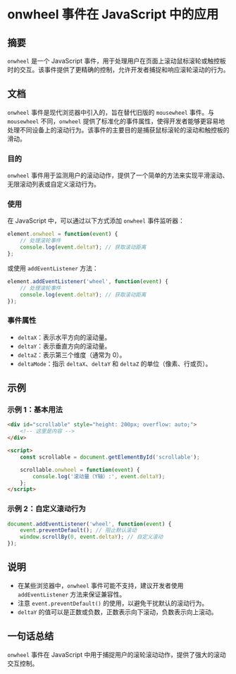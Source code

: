 <!--
Meta Description: # onwheel 事件在 JavaScript 中的应用 ## 摘要 `onwheel` 是一个 JavaScript 事件，用于处理用户在页面上滚动鼠标滚轮或触控板时的交互。该事件提供了更精确的控制，允许开发者捕捉和响应滚轮滚动的行为。 ## 文档 `onwheel` 事件是现代浏览器中引入的，...
Meta Keywords: onwheel, event, javascript, deltay, function
-->

# onwheel 事件在 JavaScript 中的应用

## 摘要
`onwheel` 是一个 JavaScript 事件，用于处理用户在页面上滚动鼠标滚轮或触控板时的交互。该事件提供了更精确的控制，允许开发者捕捉和响应滚轮滚动的行为。

## 文档
`onwheel` 事件是现代浏览器中引入的，旨在替代旧版的 `mousewheel` 事件。与 `mousewheel` 不同，`onwheel` 提供了标准化的事件属性，使得开发者能够更容易地处理不同设备上的滚动行为。该事件的主要目的是捕获鼠标滚轮的滚动和触控板的滑动。

### 目的
`onwheel` 事件用于监测用户的滚动动作，提供了一个简单的方法来实现平滑滚动、无限滚动列表或自定义滚动行为。

### 使用
在 JavaScript 中，可以通过以下方式添加 `onwheel` 事件监听器：

```javascript
element.onwheel = function(event) {
    // 处理滚轮事件
    console.log(event.deltaY); // 获取滚动距离
};
```

或使用 `addEventListener` 方法：

```javascript
element.addEventListener('wheel', function(event) {
    // 处理滚轮事件
    console.log(event.deltaY); // 获取滚动距离
});
```

### 事件属性
- `deltaX`：表示水平方向的滚动量。
- `deltaY`：表示垂直方向的滚动量。
- `deltaZ`：表示第三个维度（通常为 0）。
- `deltaMode`：指示 `deltaX`、`deltaY` 和 `deltaZ` 的单位（像素、行或页）。

## 示例
### 示例 1：基本用法
```html
<div id="scrollable" style="height: 200px; overflow: auto;">
    <!-- 这里是内容 -->
</div>

<script>
    const scrollable = document.getElementById('scrollable');

    scrollable.onwheel = function(event) {
        console.log('滚动量（Y轴）:', event.deltaY);
    };
</script>
```

### 示例 2：自定义滚动行为
```javascript
document.addEventListener('wheel', function(event) {
    event.preventDefault(); // 阻止默认滚动
    window.scrollBy(0, event.deltaY); // 自定义滚动
});
```

## 说明
- 在某些浏览器中，`onwheel` 事件可能不支持，建议开发者使用 `addEventListener` 方法来保证兼容性。
- 注意 `event.preventDefault()` 的使用，以避免干扰默认的滚动行为。
- `deltaY` 的值可以是正数或负数，正数表示向下滚动，负数表示向上滚动。

## 一句话总结
`onwheel` 事件在 JavaScript 中用于捕捉用户的滚轮滚动动作，提供了强大的滚动交互控制。